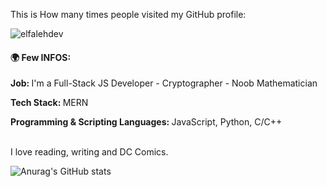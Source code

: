 <p> This is How many times people visited my GitHub profile: </p>
<p align="left"> <img src="https://komarev.com/ghpvc/?username=elfalehdev&label=Profile%20views&color=0e75b6&style=flat" alt="elfalehdev" /> </p>
<h4> 🌍 Few INFOS: </h4>
<p> <b>Job: </b>I'm a Full-Stack JS Developer - Cryptographer - Noob Mathematician</p>
<p> <b>Tech Stack: </b>MERN</p>
<p> <b>Programming & Scripting Languages: </b>JavaScript, Python, C/C++</p>
<br />
<quote>I love reading, writing and DC Comics.</quote>


![Anurag's GitHub stats](https://github-readme-stats.vercel.app/api?username=elfalehdev&show_icons=true&theme=dark)
